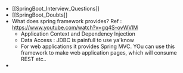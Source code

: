 - [[SpringBoot_Interview_Questions]]
- [[SpringBoot_Doubts]]
- What does spring framework provides? Ref : https://www.youtube.com/watch?v=gq4S-ovWVlM
	- Application Context and Dependency Injection
	- Data Access : JDBC is painfull to use ya'know
	- For web applications it provides Spring MVC. YOu can use this framework to make web application pages, which will consume REST etc..
- 